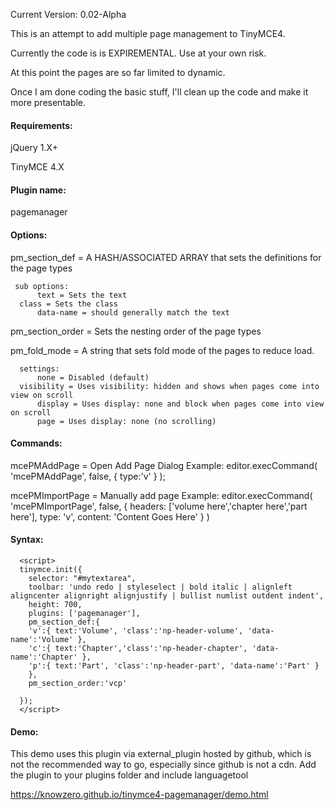 Current Version: 0.02-Alpha

This is an attempt to add multiple page management to TinyMCE4.

Currently the code is is EXPIREMENTAL. Use at your own risk.

At this point the pages are so far limited to dynamic.

Once I am done coding the basic stuff, I'll clean up the code and make it more presentable.

#### Requirements:

  jQuery 1.X+

  TinyMCE 4.X

#### Plugin name:

  pagemanager


#### Options:

  pm_section_def = A HASH/ASSOCIATED ARRAY that sets the definitions for the page types

     sub options: 
          text = Sets the text
	  class = Sets the class
          data-name = should generally match the text


  pm_section_order = Sets the nesting order of the page types
  
  pm_fold_mode = A string that sets fold mode of the pages to reduce load.

      settings: 
          none = Disabled (default)
	  visibility = Uses visibility: hidden and shows when pages come into view on scroll
          display = Uses display: none and block when pages come into view on scroll
          page = Uses display: none (no scrolling)

#### Commands:

  mcePMAddPage = Open Add Page Dialog
	Example: 
		editor.execCommand( 'mcePMAddPage', false, { type:'v' } );

  mcePMImportPage = Manually add page
	Example:
		editor.execCommand( 'mcePMImportPage', false, { headers: ['volume here','chapter here','part here'], type: 'v', content: 'Content Goes Here'   } )


#### Syntax:

```
  <script>  
  tinymce.init({  
    selector: "#mytextarea",  
    toolbar: 'undo redo | styleselect | bold italic | alignleft aligncenter alignright alignjustify | bullist numlist outdent indent',  
    height: 700,  
    plugins: ['pagemanager'],
    pm_section_def:{
	'v':{ text:'Volume', 'class':'np-header-volume', 'data-name':'Volume' },
	'c':{ text:'Chapter','class':'np-header-chapter', 'data-name':'Chapter' },
	'p':{ text:'Part', 'class':'np-header-part', 'data-name':'Part' }
    },
    pm_section_order:'vcp'
  
  });  
  </script>
```

#### Demo:

This demo uses this plugin via external_plugin hosted by github, which is not the recommended way to go, especially since github is not a cdn. Add the plugin to your plugins folder and include languagetool

  https://knowzero.github.io/tinymce4-pagemanager/demo.html

